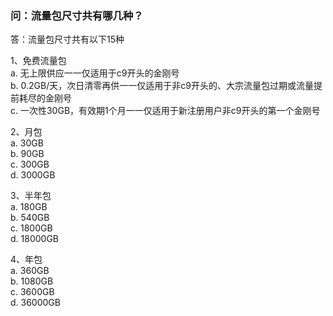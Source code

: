### 问：流量包尺寸共有哪几种？
答：流量包尺寸共有以下15种 <br>

1、免费流量包<br>
a. 无上限供应一一仅适用于c9开头的金刚号<br>
b. 0.2GB/天，次日清零再供一一仅适用于非c9开头的、大宗流量包过期或流量提前耗尽的金刚号<br>
c. 一次性30GB，有效期1个月一一仅适用于新注册用户非c9开头的第一个金刚号<br>

2、月包<br>
a. 30GB <br>
b. 90GB <br>
c. 300GB <br>
d. 3000GB <br>

3、半年包<br>
a. 180GB <br>
b. 540GB <br>
c. 1800GB <br>
d. 18000GB <br>

4、年包<br>
a. 360GB <br>
b. 1080GB <br>
c. 3600GB <br>
d. 36000GB <br>
